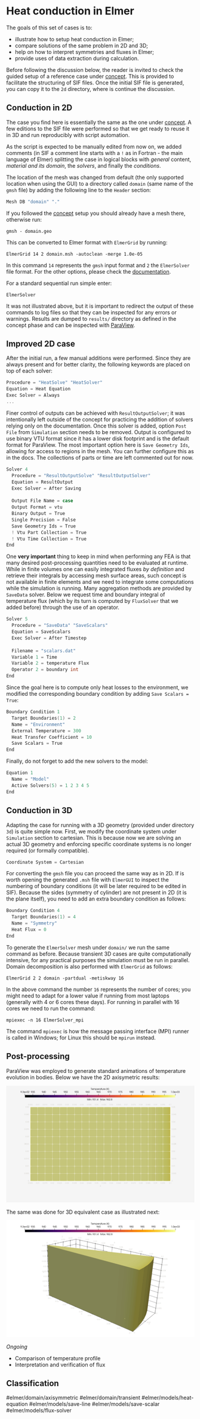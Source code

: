 # Heat conduction in Elmer

The goals of this set of cases is to:

- illustrate how to setup heat conduction in Elmer;
- compare solutions of the same problem in 2D and 3D;
- help on how to interpret symmetries and fluxes in Elmer;
- provide uses of data extraction during calculation.

Before following the discussion below, the reader is invited to check the guided setup of a reference case under [concept](concept/README.md). This is provided to facilitate the structuring of SIF files. Once the initial SIF file is generated, you can copy it to the `2d` directory, where is continue the discussion.

## Conduction in 2D

The case you find here is essentially the same as the one under [concept](concept/README.md). A few editions to the SIF file were performed so that we get ready to reuse it in 3D and run reproducibly with script automation.

As the script is expected to be manually edited from now on, we added comments (in SIF a comment line starts with a `!` as in Fortran - the main language of Elmer) splitting the case in logical blocks with *general* content, *material and its domain*, the *solvers*, and finally the *conditions*.

The location of the mesh was changed from default (the only supported location when using the GUI) to a directory called `domain` (same name of the `gmsh` file) by adding the following line to the `Header` section:

```c
Mesh DB "domain" "."
```

If you followed the [concept](concept/README.md) setup you should already have a mesh there, otherwise run:

```shell
gmsh - domain.geo
```

This can be converted to Elmer format with `ElmerGrid` by running:

```shell
ElmerGrid 14 2 domain.msh -autoclean -merge 1.0e-05
```

In this command `14` represents the `gmsh` input format and `2` the `ElmerSolver` file format. For the other options, please check the [documentation](https://www.nic.funet.fi/pub/sci/physics/elmer/doc/ElmerGridManual.pdf).

For a standard sequential run simple enter:

```shell
ElmerSolver
```

It was not illustrated above, but it is important to redirect the output of these commands to log files so that they can be inspected for any errors or warnings. Results are dumped to `results/` directory as defined in the concept phase and can be inspected with [ParaView](../../../paraview/basics.md).

## Improved 2D case

After the initial run, a few manual additions were performed. Since they are always present and for better clarity, the following keywords are placed on top of each solver:

```c
Procedure = "HeatSolve" "HeatSolver"
Equation = Heat Equation
Exec Solver = Always
...
```

Finer control of outputs can be achieved with `ResultOutputSolver`; it was intentionally left outside of the concept for practicing the addition of solvers relying only on the documentation. Once this solver is added, option `Post File` from `Simulation` section needs to be removed. Output is configured to use binary VTU format since it has a lower disk footprint and is the default format for ParaView. The most important option here is `Save Geometry Ids`, allowing  for access to regions in the mesh. You can further configure this as in the docs. The collections of parts or time are left commented out for now.

```c
Solver 4
  Procedure = "ResultOutputSolve" "ResultOutputSolver"
  Equation = ResultOutput
  Exec Solver = After Saving

  Output File Name = case
  Output Format = vtu
  Binary Output = True
  Single Precision = False
  Save Geometry Ids = True
  ! Vtu Part Collection = True
  ! Vtu Time Collection = True
End
```

One **very important** thing to keep in mind when performing any FEA is that many desired post-processing quantities need to be evaluated at runtime. While in finite volumes one can easily integrated fluxes *by definition* and retrieve their integrals by accessing mesh surface areas, such concept is not available in finite elements and we need to integrate some computations while the simulation is running. Many aggregation methods are provided by `SaveData` solver. Below we request time and boundary integral of temperature flux (which by its turn is computed by `FluxSolver` that we added before) through the use of an operator.

```c
Solver 5
  Procedure = "SaveData" "SaveScalars"
  Equation = SaveScalars
  Exec Solver = After Timestep

  Filename = "scalars.dat"
  Variable 1 = Time
  Variable 2 = temperature Flux
  Operator 2 = boundary int
End
```

Since the goal here is to compute only heat losses to the environment, we modified the corresponding boundary condition by adding `Save Scalars = True`:

```c
Boundary Condition 1
  Target Boundaries(1) = 2
  Name = "Environment"
  External Temperature = 300
  Heat Transfer Coefficient = 10
  Save Scalars = True
End
```

Finally, do not forget to add the new solvers to the model:

```c
Equation 1
  Name = "Model"
  Active Solvers(5) = 1 2 3 4 5
End
```

## Conduction in 3D

Adapting the case for running with a 3D geometry (provided under directory `3d`) is quite simple now. First, we modify the coordinate system under `Simulation` section to cartesian. This is because now we are solving an actual 3D geometry and enforcing specific coordinate systems is no longer required (or formally compatible).

```c
Coordinate System = Cartesian
```

For converting the `gmsh` file you can proceed the same way as in 2D. If is worth opening the generated `.msh` file with `ElmerGUI` to inspect the numbering of boundary conditions (it will be later required to be edited in SIF).  Because the sides (symmetry of cylinder) are not present in 2D (it is the plane itself), you need to add an extra boundary condition as follows:

```c
Boundary Condition 4
  Target Boundaries(1) = 4 
  Name = "Symmetry"
  Heat Flux = 0
End
```

To generate the `ElmerSolver` mesh under `domain/` we run the same command as before. Because transient 3D cases are quite computationally intensive, for any practical purposes the simulation must be run in parallel. Domain decomposition is also performed with `ElmerGrid` as follows:

```shell
ElmerGrid 2 2 domain -partdual -metiskway 16
```

In the above command the number `16` represents the number of cores; you might need to adapt for a lower value if running from most laptops (generally with 4 or 6 cores these days). For running in parallel with 16 cores we need to run the command:

```shell
mpiexec -n 16 ElmerSolver_mpi
```

The command `mpiexec` is how the message passing interface (MPI) runner is called in Windows; for Linux this should be `mpirun` instead.

## Post-processing

ParaView was employed to generate standard animations of temperature evolution in bodies. Below we have the 2D axisymetric results:

![2D Case](2d/animation/animation.gif)

The same was done for 3D equivalent case as illustrated next:

![3D Case](3d/animation/animation.gif)

*Ongoing*

- Comparison of temperature profile
- Interpretation and verification of flux

## Classification

#elmer/domain/axisymmetric
#elmer/domain/transient
#elmer/models/heat-equation 
#elmer/models/save-line
#elmer/models/save-scalar
#elmer/models/flux-solver
